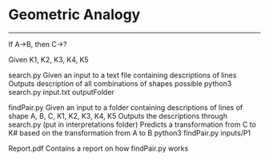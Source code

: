 # Geometric Analogy

-----
If A->B, then C->?

Given K1, K2, K3, K4, K5


search.py
Given an input to a text file containing descriptions of lines
Outputs description of all combinations of shapes possible
python3 search.py input.txt outputFolder

findPair.py
Given an input to a folder containing descriptions of lines of shape A, B, C, K1, K2, K3, K4, K5
Outputs the descriptions through search.py (put in interpretations folder)
Predicts a transformation from C to K# based on the transformation from A to B
python3 findPair.py inputs/P1

Report.pdf
Contains a report on how findPair.py works